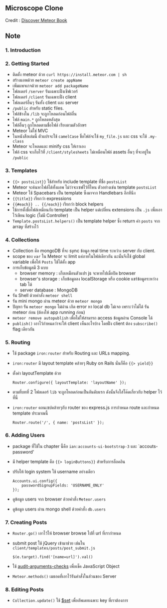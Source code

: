 Microscope Clone
---

Credit : [Discover Meteor Book](http://discovermeteor.com)


## Note

### 1. Introduction


### 2. Getting Started

- ติดตั้ง meteor ด้วย `curl https://install.meteor.com | sh`
- สร้างแอพด้วย `meteor create appName`
- เพิ่มแพจเกจด้วย `meteor add packageName`
- โฟลเดอร์ `/server` รันเฉพาะฝั่งเซิฟเวอร์
- โฟลเดอร์ `/client` รันเฉพาะฝั่ง client
- โฟลเดอร์อื่นๆ รันทั้ง client และ server
- `/public` สำหรับ static files.
- ไฟล์ข้างใน `/lib` จะถูกโหลดก่อนไฟล์อื่น
- ไฟล์ `main.*` ถูกโหลดหลังสุด
- ไฟล์อื่นๆ ถูกโหลดตามชื่อไฟล์ เรียงตามตัวอักษร
- Meteor ไม่ใช่ MVC
- ในหนังสือเล่มนี้ ตัวแปรจะใช้ `camelCase` ชื่อไฟล์จะใช้ `my_file.js` และ css จะใช้ `.my-class`
- Meteor จะโหลดและ minify css ให้เราเอง
- ไฟล์ css จะเก็บไว้ที่ `/client/stylesheets` ไม่เหมือนไฟล์ assets อื่นๆ ที่จะอยู่ใน `/public`

### 3. Templates

- `{{> postsList}}` ใช้สำหรับ include template ที่ชื่อ `postsList`
- Meteor จะค้นหาไฟล์ได้ทั้งแอพ ไม่ว่าจะเซฟไว้ที่ไหน ตัวอย่างเช่น template `postsList`
- Meteor ใช้ Spacebars เป็น template ซึ่งมาจาก Handlebars อีกทีนึง
- `{{title}}` เรียกว่า expressions
- `{{#each}} .. {{/each}}` เรียกว่า block helpers
- ใช้การตั้งชื่อไฟล์เหมือนกับ template เป็น helper แต่เปลี่ยน extensions เป็น `.js` เพื่อเอาไว้เขียน logic (ไม่มี Controller)
- `Template.postsList.helpers()` เป็น template helper ซึ่ง return ค่า `posts` จาก array ที่สร้างไว้

### 4. Collections

- Collection คือ mongoDB ที่จะ sync ข้อมูล real time ระหว่าง server กับ client.
- scope ของ `var` ใน Meteor จะ limit แค่ภายในไฟล์เดียวกัน ฉะนั้นจึงใช้ global variable เพื่อให้ `Posts` ใช้ได้ตั้ง app
- การเก็บข้อมูลมี 3 แบบ
    - browser memory : เก็บเหมือนตัวแปร js จะหายไปเมื่อปิด browser
    - browser's storage : เก็บข้อมูลลง localStorage หรือ cookie แชร์ข้อมูลระหว่าง tab ได้
    - server database : MongoDB
- รัน Shell ด้วยคำสั่ง `meteor shell`
- รัน mini mongo ผ่าน meteor ด้วย `meteor mongo`
- ปัญหา รัน `meteor mongo` ไม่ผ่าน เกิด error หา local db ไม่เจอ เพราะว่าไม่ได้ รัน meteor ก่อน (ต้องให้ app running ก่อน)
- `meteor remove autopublish` เพื่อไม่ให้สามารถ access ข้อมูลผ่าน Console ได้
- `publish()` เอาไว้กำหนดว่าจะให้ client เห็นอะไรบ้าง โดยฝั่ง client ต้อง  `subscribe()` flag เดียวกัน

### 5. Routing

- ใช้ package `iron:router` สำหรับ Routing และ URLs mapping.
- `iron:router` มี layout template คล้ายๆ Ruby on Rails นั่นก็คือ `{{> yield}}`
-  ตั้งค่า layoutTemplate ด้วย

    ```
    Router.configure({ layoutTemplate: 'layoutName' });
    ```
- ตามที่บทที่ 2 โฟลเดอร์​ `lib` จะถูกโหลดก่อนเป็นอันดับแรก ดังนั้นจึงใส่โค๊ดเกี่ยวกับ helper ไว้ที่นี่ 
- `iron:router` คอนเซปคล้ายๆกับ router ของ express.js การกำหนด route และกำหนด template ประมาณนี้

    ```
    Router.route('/', { name: 'postsList' });
    ```

### 6. Adding Users

- package ที่ใช้ใน chapter นี้คือ `ian:accounts-ui-bootstrap-3` และ `accouts-password'
- มี helper template คือ `{{> loginButtons}}` สำหรับการล็อคอิน
- ปรับให้ login system ใช้ username อย่างเดียว

    ```
    Accounts.ui.config({
        passwordSignupFields: 'USERNAME_ONLY'
    });
    ```

- ดูข้อมูล users จาก browser ด้วยคำสั่ง `Meteor.users`
- ดูข้อมูล users ผ่าน mongo shell ด้วยคำสั่ง `db.users`

### 7. Creating Posts

- `Router.go()` เอาไว้ให้ browser browse ไปที่ url ที่เรากำหนด
- submit post ใช้ jQuery เข้ามาช่วย เช่นใน `client/templates/posts/post_submit.js`

    ```
    $(e.target).find('[name=url]').val()
    ```

- ใช้ [audit-arguments-checks](http://docs.meteor.com/#/full/auditargumentchecks) เพื่อเช็ค JavaScript Object

- `Meteor.methods()` เมธอดที่เอาไว้รันคำสั่งในส่วนของ Server

### 8. Editing Posts

- `Collection.update()` ใช้ [$set](http://docs.mongodb.org/manual/reference/operator/update/set/) เพื่ออัพเดทเฉพาะ key ที่เราต้องการ